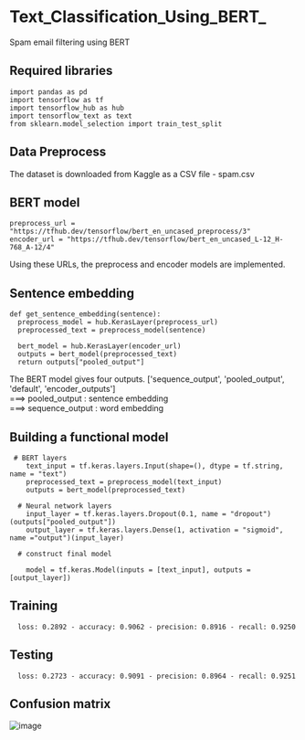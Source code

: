# Text_Classification_Using_BERT_
Spam email filtering using BERT

## Required libraries
    import pandas as pd
    import tensorflow as tf
    import tensorflow_hub as hub
    import tensorflow_text as text
    from sklearn.model_selection import train_test_split

## Data Preprocess
The dataset is downloaded from Kaggle as a CSV file - spam.csv

## BERT model
    preprocess_url = "https://tfhub.dev/tensorflow/bert_en_uncased_preprocess/3"
    encoder_url = "https://tfhub.dev/tensorflow/bert_en_uncased_L-12_H-768_A-12/4"
Using these URLs, the preprocess and encoder models are implemented.

## Sentence embedding
    def get_sentence_embedding(sentence):
      preprocess_model = hub.KerasLayer(preprocess_url)
      preprocessed_text = preprocess_model(sentence)
  
      bert_model = hub.KerasLayer(encoder_url)
      outputs = bert_model(preprocessed_text)
      return outputs["pooled_output"]

The BERT model gives four outputs. ['sequence_output', 'pooled_output', 'default', 'encoder_outputs']\
      ===> pooled_output   : sentence embedding \
      ===> sequence_output : word embedding

## Building a functional model
     # BERT layers
        text_input = tf.keras.layers.Input(shape=(), dtype = tf.string, name = "text")
        preprocessed_text = preprocess_model(text_input)
        outputs = bert_model(preprocessed_text)
      
      # Neural network layers
        input_layer = tf.keras.layers.Dropout(0.1, name = "dropout")(outputs["pooled_output"])
        output_layer = tf.keras.layers.Dense(1, activation = "sigmoid", name ="output")(input_layer)
      
      # construct final model
      
        model = tf.keras.Model(inputs = [text_input], outputs = [output_layer])

## Training
      loss: 0.2892 - accuracy: 0.9062 - precision: 0.8916 - recall: 0.9250

## Testing
      loss: 0.2723 - accuracy: 0.9091 - precision: 0.8964 - recall: 0.9251

## Confusion matrix

![image](https://github.com/priyanthan07/Text_Classification_Using_BERT_/assets/129021635/2831d59d-5d10-48f7-94ef-33f5887e68a7)

